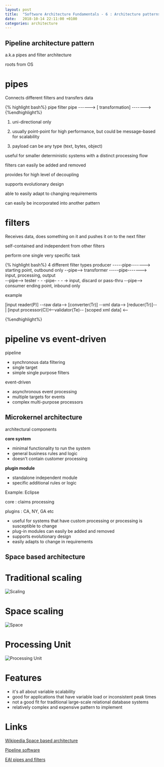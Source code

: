 ```yaml
---
layout: post
title:  "Software Architecture Fundamentals - 6 : Architecture patterns 2"
date:   2018-10-14 22:11:00 +0100
categories: architecture
---
```


## Pipeline architecture pattern ##

a.k.a pipes and filter architecture

roots from OS


# pipes

Connects different filters and transfers data

{% highlight bash%}
pipe         filter         pipe
------> [ transformation] ------->
{%endhighlight%}

1. uni-directional only

2. usually  point-point for high performance, but could be message-based for scalability

3. payload can be any type (text, bytes, object)

useful for smaller deterministic systems with a distinct processing flow

filters can easily be added and removed

provides for high level of decoupling

supports evolutionary design

able to easily adapt to changing requirements

can easily be incorporated into another pattern


# filters

Receives data, does something on it and pushes it on to the next filter

self-contained and independent from other filters

perform one single very specific task

{% highlight bash%}
4 different filter types
             producer    -----pipe-------> starting point, outbound only
  --pipe-->  transformer -----pipe-------> input, processing, output     
  --pipe-->  tester      - - -pipe- - - -> input, discard or pass-thru
  --pipe-->  consumer                      ending point, inbound only       

example

[input reader(P)] --raw data--> [converter(Tr)] --xml data--> [reducer(Tr)]-- 
                                                                             |
                 [input processor(C)]<--validator(Te)-- [scoped xml data] <--


{%endhighlight%}


# pipeline vs event-driven 

pipeline 
* synchronous data filtering 
* single target
* simple single purpose filters

event-driven
* asynchronous event processing
* multiple targets for events
* complex multi-purpose processors

## Microkernel architecture


architectural components

**core system**
* minimal functionality to run the system
* general business rules and logic
* doesn't contain customer processing


**plugin module**

* standalone independent module
* specific additional rules or logic

Example: Eclipse

core : claims processing

plugins : CA, NY, GA etc


* useful for systems that have custom processing or processing is susceptible to change
* plug-in modules can easily be added and removed
* supports evolutionary design
* easily adapts to change in requirements

## Space based architecture

# Traditional scaling

![Scaling][scaling] 

# Space scaling

![Space][space]


# Processing Unit
![Processing Unit][processing-unit]

# Features

* it's all about variable scalability
* good for applications that have variable load or inconsistent peak times
* not a good fit for traditional large-scale relational database systems
* relatively complex and expensive pattern to implement


# Links

[ Wikipedia Space based architecture][4]

[Pipeline software][5]

[ EAI pipes and filters][6]





[scaling]: /assets/img/scaling.jpeg
[space]: /assets/img/space.jpeg
[processing-unit]: /assets/img/processing-unit.jpeg
[4]: https://en.wikipedia.org/wiki/Space-based_architecture
[5]: https://en.wikipedia.org/wiki/Pipeline_(software)
[6]: https://www.enterpriseintegrationpatterns.com/patterns/messaging/PipesAndFilters.html



